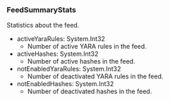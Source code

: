 ### FeedSummaryStats
Statistics about the feed.

- activeYaraRules: System.Int32
  - Number of active YARA rules in the feed.
- activeHashes: System.Int32
  - Number of active hashes in the feed.
- notEnabledYaraRules: System.Int32
  - Number of deactivated YARA rules in the feed.
- notEnabledHashes: System.Int32
  - Number of deactivated hashes in the feed.
